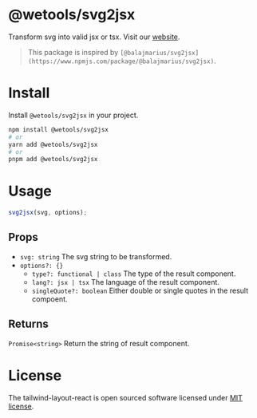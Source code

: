 # @wetools/svg2jsx

Transform svg into valid jsx or tsx. Visit our [website](wetools.vercel.com).

> This package is inspired by `[@balajmarius/svg2jsx](https://www.npmjs.com/package/@balajmarius/svg2jsx)`.

# Install

Install `@wetools/svg2jsx` in your project.

```bash
npm install @wetools/svg2jsx
# or
yarn add @wetools/svg2jsx
# or
pnpm add @wetools/svg2jsx
```

# Usage

```ts
svg2jsx(svg, options);
```

## Props

- `svg: string` The svg string to be transformed.
- `options?: {}`
  - `type?: functional | class` The type of the result component.
  - `lang?: jsx | tsx` The language of the result component.
  - `singleQuote?: boolean` Either double or single quotes in the result compoent.

## Returns

`Promise<string>` Return the string of result component.

# License

The tailwind-layout-react is open sourced software licensed under [MIT license](https://github.com/logeast/tailwind-layout-react/blob/main/LICENSE).
